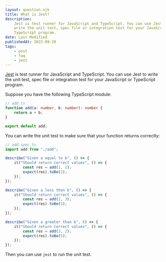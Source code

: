 ```yaml
---
layout: question.njk
title: What is Jest?
description:
    Jest is test runner for JavaScript and TypeScript. You can use Jest to
    write the unit test, spec file or integration test for your JavaScript or
    TypeScript program.
date: Last Modified
publishedAt: 2022-09-28
tags:
    - post
    - faq
    - jest
---
```


[Jest][1] is test runner for JavaScript and TypeScript. You can use Jest to
write the unit test, spec file or integration test for your JavaScript or
TypeScript program.

Suppose you have the following TypeScript module:

```typescript
// add.ts
function add(a: number, b: number): number {
    return a + b;
}

export default add;
```

You can write the unit test to make sure that your function returns correctly:

```typescript
// add.spec.ts
import add from "./add";

describe("Given a equal to b", () => {
    it("Should return correct values", () => {
        const res = add(1, 1);
        expect(res).toBe(2);
    });
});

describe("Given a less than b", () => {
    it("Should return correct values", () => {
        const res = add(2, 3);
        expect(res).toBe(5);
    });
});

describe("Given a greater than b", () => {
    it("Should return correct values", () => {
        const res = add(3, 2);
        expect(res).toBe(5);
    });
});
```

Then you can use `jest` to run the unit test.

[1]: https://jestjs.io/
